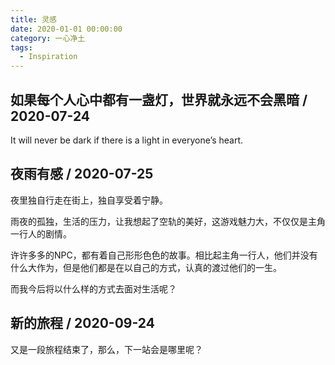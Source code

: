 ```yaml
---
title: 灵感
date: 2020-01-01 00:00:00
category: 一心净土
tags:
  - Inspiration
---
```

## 如果每个人心中都有一盏灯，世界就永远不会黑暗 / 2020-07-24

It will never be dark if there is a light in everyone’s heart.

## 夜雨有感 / 2020-07-25

夜里独自行走在街上，独自享受着宁静。

雨夜的孤独，生活的压力，让我想起了空轨的美好，这游戏魅力大，不仅仅是主角一行人的剧情。

许许多多的NPC，都有着自己形形色色的故事。相比起主角一行人，他们并没有什么大作为，但是他们都是在以自己的方式，认真的渡过他们的一生。

而我今后将以什么样的方式去面对生活呢？

## 新的旅程 / 2020-09-24

又是一段旅程结束了，那么，下一站会是哪里呢？
